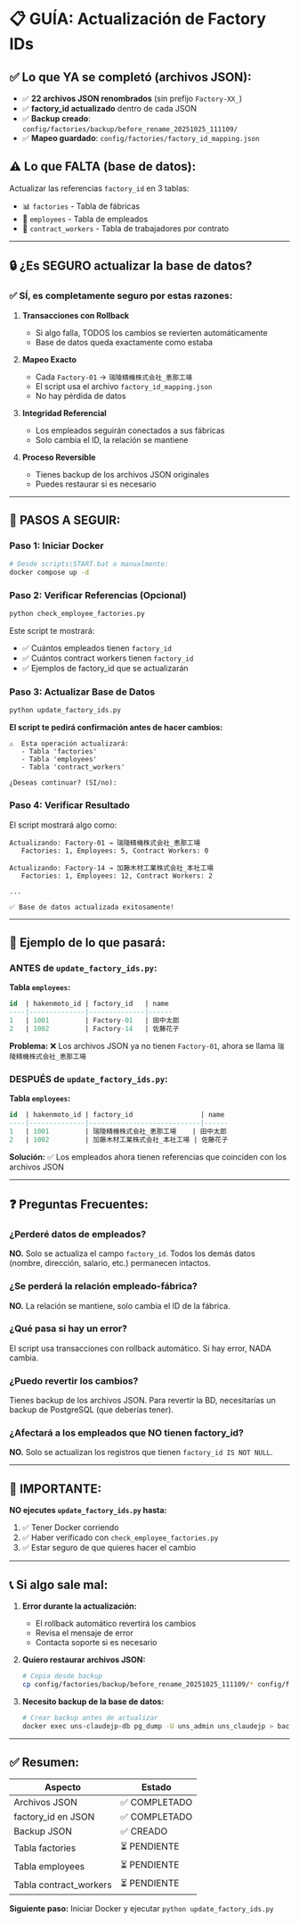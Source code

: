# 📋 GUÍA: Actualización de Factory IDs

## ✅ Lo que YA se completó (archivos JSON):

- ✅ **22 archivos JSON renombrados** (sin prefijo `Factory-XX_`)
- ✅ **factory_id actualizado** dentro de cada JSON
- ✅ **Backup creado**: `config/factories/backup/before_rename_20251025_111109/`
- ✅ **Mapeo guardado**: `config/factories/factory_id_mapping.json`

## ⚠️ Lo que FALTA (base de datos):

Actualizar las referencias `factory_id` en 3 tablas:
- 📊 `factories` - Tabla de fábricas
- 👥 `employees` - Tabla de empleados
- 👷 `contract_workers` - Tabla de trabajadores por contrato

---

## 🔒 ¿Es SEGURO actualizar la base de datos?

### ✅ SÍ, es completamente seguro por estas razones:

1. **Transacciones con Rollback**
   - Si algo falla, TODOS los cambios se revierten automáticamente
   - Base de datos queda exactamente como estaba

2. **Mapeo Exacto**
   - Cada `Factory-01` → `瑞陵精機株式会社_恵那工場`
   - El script usa el archivo `factory_id_mapping.json`
   - No hay pérdida de datos

3. **Integridad Referencial**
   - Los empleados seguirán conectados a sus fábricas
   - Solo cambia el ID, la relación se mantiene

4. **Proceso Reversible**
   - Tienes backup de los archivos JSON originales
   - Puedes restaurar si es necesario

---

## 📝 PASOS A SEGUIR:

### Paso 1: Iniciar Docker

```bash
# Desde scripts\START.bat o manualmente:
docker compose up -d
```

### Paso 2: Verificar Referencias (Opcional)

```bash
python check_employee_factories.py
```

Este script te mostrará:
- ✅ Cuántos empleados tienen `factory_id`
- ✅ Cuántos contract workers tienen `factory_id`
- ✅ Ejemplos de factory_id que se actualizarán

### Paso 3: Actualizar Base de Datos

```bash
python update_factory_ids.py
```

**El script te pedirá confirmación antes de hacer cambios:**

```
⚠️  Esta operación actualizará:
   - Tabla 'factories'
   - Tabla 'employees'
   - Tabla 'contract_workers'

¿Deseas continuar? (SI/no):
```

### Paso 4: Verificar Resultado

El script mostrará algo como:

```
Actualizando: Factory-01 → 瑞陵精機株式会社_恵那工場
   Factories: 1, Employees: 5, Contract Workers: 0

Actualizando: Factory-14 → 加藤木材工業株式会社_本社工場
   Factories: 1, Employees: 12, Contract Workers: 2

...

✅ Base de datos actualizada exitosamente!
```

---

## 🎯 Ejemplo de lo que pasará:

### ANTES de `update_factory_ids.py`:

**Tabla `employees`:**
```sql
id  | hakenmoto_id | factory_id   | name
----|--------------|--------------|------
1   | 1001         | Factory-01   | 田中太郎
2   | 1002         | Factory-14   | 佐藤花子
```

**Problema:** ❌ Los archivos JSON ya no tienen `Factory-01`, ahora se llama `瑞陵精機株式会社_恵那工場`

### DESPUÉS de `update_factory_ids.py`:

**Tabla `employees`:**
```sql
id  | hakenmoto_id | factory_id                 | name
----|--------------|----------------------------|------
1   | 1001         | 瑞陵精機株式会社_恵那工場    | 田中太郎
2   | 1002         | 加藤木材工業株式会社_本社工場 | 佐藤花子
```

**Solución:** ✅ Los empleados ahora tienen referencias que coinciden con los archivos JSON

---

## ❓ Preguntas Frecuentes:

### ¿Perderé datos de empleados?
**NO.** Solo se actualiza el campo `factory_id`. Todos los demás datos (nombre, dirección, salario, etc.) permanecen intactos.

### ¿Se perderá la relación empleado-fábrica?
**NO.** La relación se mantiene, solo cambia el ID de la fábrica.

### ¿Qué pasa si hay un error?
El script usa transacciones con rollback automático. Si hay error, NADA cambia.

### ¿Puedo revertir los cambios?
Tienes backup de los archivos JSON. Para revertir la BD, necesitarías un backup de PostgreSQL (que deberías tener).

### ¿Afectará a los empleados que NO tienen factory_id?
**NO.** Solo se actualizan los registros que tienen `factory_id IS NOT NULL`.

---

## 🚨 IMPORTANTE:

**NO ejecutes `update_factory_ids.py` hasta:**
1. ✅ Tener Docker corriendo
2. ✅ Haber verificado con `check_employee_factories.py`
3. ✅ Estar seguro de que quieres hacer el cambio

---

## 📞 Si algo sale mal:

1. **Error durante la actualización:**
   - El rollback automático revertirá los cambios
   - Revisa el mensaje de error
   - Contacta soporte si es necesario

2. **Quiero restaurar archivos JSON:**
   ```bash
   # Copia desde backup
   cp config/factories/backup/before_rename_20251025_111109/* config/factories/
   ```

3. **Necesito backup de la base de datos:**
   ```bash
   # Crear backup antes de actualizar
   docker exec uns-claudejp-db pg_dump -U uns_admin uns_claudejp > backup_before_factory_update.sql
   ```

---

## ✅ Resumen:

| Aspecto | Estado |
|---------|--------|
| Archivos JSON | ✅ COMPLETADO |
| factory_id en JSON | ✅ COMPLETADO |
| Backup JSON | ✅ CREADO |
| Tabla factories | ⏳ PENDIENTE |
| Tabla employees | ⏳ PENDIENTE |
| Tabla contract_workers | ⏳ PENDIENTE |

**Siguiente paso:** Iniciar Docker y ejecutar `python update_factory_ids.py`
